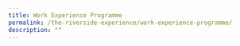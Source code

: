 ```yaml
---
title: Work Experience Programme
permalink: /the-riverside-experience/work-experience-programme/
description: ""
---
```

